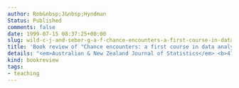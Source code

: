 ```yaml
---
author: Rob&nbsp;J&nbsp;Hyndman
Status: Published
comments: false
date: 1999-07-15 08:37:25+00:00
slug: wild-c-j-and-seber-g-a-f-chance-encounters-a-first-course-in-data-analysis-and-inference
title: 'Book review of "Chance encounters: a first course in data analysis and inference" (Wild & Seber, 2000)'
details: "<em>Australian & New Zealand Journal of Statistics</em> <b>41</b>(4), 493–495"
kind: bookreview
tags:
- teaching
---
```


